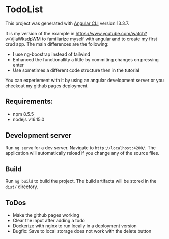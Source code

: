# TodoList

This project was generated with [Angular CLI](https://github.com/angular/angular-cli) version 13.3.7.

It is my version of the example in https://www.youtube.com/watch?v=VjlaWksdpWM to familiarize myself with angular and to create my first crud app. The main differences are the following:

* I use ng-boostrap instead of tailwind
* Enhanced the functionallity a little by commiting changes on pressing enter
* Use sometimes a different code structure then in the tutorial

You can experiement with it by using an angular development server or you checkout my github pages deployment.

## Requirements: 
+ npm 8.5.5
+ nodejs v16.15.0

## Development server

Run `ng serve` for a dev server. Navigate to `http://localhost:4200/`. The application will automatically reload if you change any of the source files.

## Build

Run `ng build` to build the project. The build artifacts will be stored in the `dist/` directory.

## ToDos
+ Make the github pages working
+ Clear the input after adding a todo
+ Dockerize with nginx to run locally in a deployment version
+ Bugfix: Save to local storage does not work with the delete button